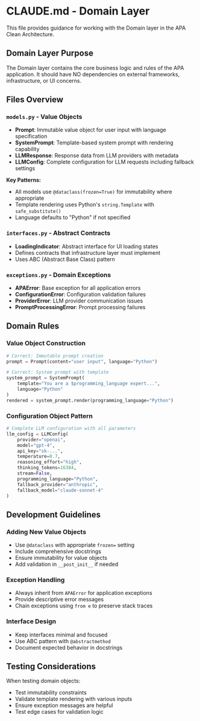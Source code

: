 # CLAUDE.md - Domain Layer

This file provides guidance for working with the Domain layer in the APA Clean Architecture.

## Domain Layer Purpose

The Domain layer contains the core business logic and rules of the APA application. It should have NO dependencies on external frameworks, infrastructure, or UI concerns.

## Files Overview

### `models.py` - Value Objects
- **Prompt**: Immutable value object for user input with language specification
- **SystemPrompt**: Template-based system prompt with rendering capability  
- **LLMResponse**: Response data from LLM providers with metadata
- **LLMConfig**: Complete configuration for LLM requests including fallback settings

**Key Patterns:**
- All models use `@dataclass(frozen=True)` for immutability where appropriate
- Template rendering uses Python's `string.Template` with `safe_substitute()`
- Language defaults to "Python" if not specified

### `interfaces.py` - Abstract Contracts
- **LoadingIndicator**: Abstract interface for UI loading states
- Defines contracts that infrastructure layer must implement
- Uses ABC (Abstract Base Class) pattern

### `exceptions.py` - Domain Exceptions  
- **APAError**: Base exception for all application errors
- **ConfigurationError**: Configuration validation failures
- **ProviderError**: LLM provider communication issues
- **PromptProcessingError**: Prompt processing failures

## Domain Rules

### Value Object Construction
```python
# Correct: Immutable prompt creation
prompt = Prompt(content="user input", language="Python")

# Correct: System prompt with template
system_prompt = SystemPrompt(
    template="You are a $programming_language expert...",
    language="Python"
)
rendered = system_prompt.render(programming_language="Python")
```

### Configuration Object Pattern
```python
# Complete LLM configuration with all parameters
llm_config = LLMConfig(
    provider="openai",
    model="gpt-4",
    api_key="sk-...",
    temperature=0.7,
    reasoning_effort="high",
    thinking_tokens=16384,
    stream=False,
    programming_language="Python",
    fallback_provider="anthropic",
    fallback_model="claude-sonnet-4"
)
```

## Development Guidelines

### Adding New Value Objects
- Use `@dataclass` with appropriate `frozen=` setting
- Include comprehensive docstrings
- Ensure immutability for value objects
- Add validation in `__post_init__` if needed

### Exception Handling
- Always inherit from `APAError` for application exceptions
- Provide descriptive error messages
- Chain exceptions using `from e` to preserve stack traces

### Interface Design
- Keep interfaces minimal and focused
- Use ABC pattern with `@abstractmethod`
- Document expected behavior in docstrings

## Testing Considerations

When testing domain objects:
- Test immutability constraints
- Validate template rendering with various inputs
- Ensure exception messages are helpful
- Test edge cases for validation logic